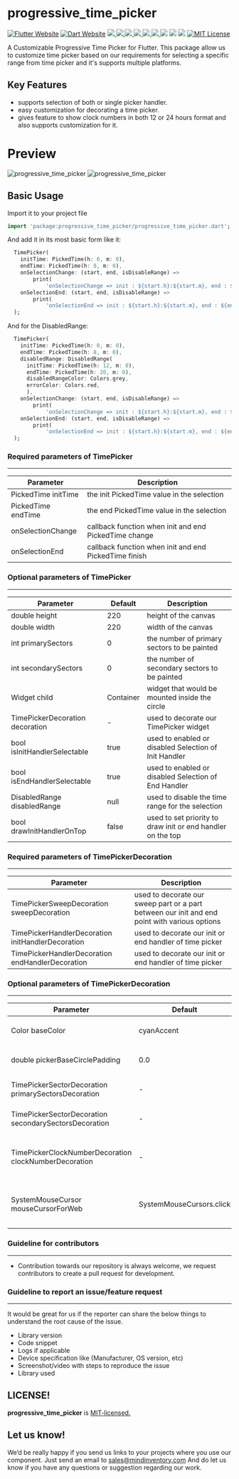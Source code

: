 # progressive_time_picker

<a href="https://flutter.dev/"><img src="https://img.shields.io/badge/flutter-website-deepskyblue.svg" alt="Flutter Website"></a>
<a href="https://dart.dev"><img src="https://img.shields.io/badge/dart-website-deepskyblue.svg" alt="Dart Website"></a>
<a href="https://developer.android.com" style="pointer-events: stroke;" target="_blank">
<img src="https://img.shields.io/badge/platform-Android-deepskyblue">
</a>
<a href="https://developer.apple.com/ios/" style="pointer-events: stroke;" target="_blank">
<img src="https://img.shields.io/badge/platform-iOS-deepskyblue">
</a>
<a href="" style="pointer-events: stroke;" target="_blank">
<img src="https://img.shields.io/badge/platform-Web-deepskyblue">
</a>
<a href="" style="pointer-events: stroke;" target="_blank">
<img src="https://img.shields.io/badge/platform-Mac-deepskyblue">
</a>
<a href="" style="pointer-events: stroke;" target="_blank">
<img src="https://img.shields.io/badge/platform-Linux-deepskyblue">
</a>
<a href="" style="pointer-events: stroke;" target="_blank">
<img src="https://img.shields.io/badge/platform-Windows-deepskyblue">
</a>
<a href="https://www.codacy.com/gh/mohit-chauhan-mi/progressive_time_picker/dashboard?utm_source=github.com&amp;utm_medium=referral&amp;utm_content=mohit-chauhan-mi/progressive_time_picker&amp;utm_campaign=Badge_Grade"><img src="https://app.codacy.com/project/badge/Grade/dc683c9cc61b499fa7cdbf54e4d9ff35"/></a>
<a href="https://github.com/Mindinventory/progressive_time_picker/blob/main/LICENSE" style="pointer-events: stroke;" target="_blank">
<img src="https://img.shields.io/github/license/Mindinventory/progressive_time_picker"></a>
<a href="https://pub.dev/packages/progressive_time_picker"><img src="https://img.shields.io/pub/v/progressive_time_picker?color=as&label=progressive_time_picker&logo=as1&logoColor=blue&style=social"></a>
<a href="https://github.com/Mindinventory/progressive_time_picker"><img src="https://img.shields.io/github/stars/Mindinventory/progressive_time_picker?style=social" alt="MIT License"></a>

A Customizable Progressive Time Picker for Flutter. This package allow us to customize time picker
based on our requirements for selecting a specific range from time picker and it's supports multiple
platforms.

## Key Features

* supports selection of both or single picker handler.
* easy customization for decorating a time picker.
* gives feature to show clock numbers in both 12 or 24 hours format and also supports customization
  for it.

# Preview

![progressive_time_picker](https://github.com/Mindinventory/progressive_time_picker/blob/main/assets/timepicker.gif)
![progressive_time_picker](https://github.com/Mindinventory/progressive_time_picker/blob/main/assets/timepicker_range.gif)

## Basic Usage

Import it to your project file

```dart
import 'package:progressive_time_picker/progressive_time_picker.dart';
```

And add it in its most basic form like it:

```dart
  TimePicker(
    initTime: PickedTime(h: 0, m: 0),
    endTime: PickedTime(h: 8, m: 0),
    onSelectionChange: (start, end, isDisableRange) =>
        print(
            'onSelectionChange => init : ${start.h}:${start.m}, end : ${end.h}:${end.m}, isDisableRangeRange: $isDisableRange'),
    onSelectionEnd: (start, end, isDisableRange) =>
        print(
            'onSelectionEnd => init : ${start.h}:${start.m}, end : ${end.h}:${end.m},, isDisableRangeRange: $isDisableRange'),
  );
```

And for the DisabledRange:

```dart
  TimePicker(
    initTime: PickedTime(h: 0, m: 0),
    endTime: PickedTime(h: 8, m: 0),
    disabledRange: DisabledRange(
      initTime: PickedTime(h: 12, m: 0),
      endTime: PickedTime(h: 20, m: 0),
      disabledRangeColor: Colors.grey,
      errorColor: Colors.red,
      ),
    onSelectionChange: (start, end, isDisableRange) =>
        print(
            'onSelectionChange => init : ${start.h}:${start.m}, end : ${end.h}:${end.m}, isDisableRangeRange: $isDisableRange'),
    onSelectionEnd: (start, end, isDisableRange) =>
        print(
            'onSelectionEnd => init : ${start.h}:${start.m}, end : ${end.h}:${end.m},, isDisableRangeRange: $isDisableRange'),
  );
```

### Required parameters of TimePicker
------------

| Parameter           | Description                                           |
|---------------------|-------------------------------------------------------|
| PickedTime initTime | the init PickedTime value in the selection            |
| PickedTime endTime  | the end PickedTime value in the selection             |
| onSelectionChange   | callback function when init and end PickedTime change |
| onSelectionEnd      | callback function when init and end PickedTime finish |

### Optional parameters of TimePicker
------------

| Parameter                       | Default   | Description                                                 |
|---------------------------------|-----------|-------------------------------------------------------------|
| double height                   | 220       | height of the canvas                                        |
| double width                    | 220       | width of the canvas                                         |
| int primarySectors              | 0         | the number of primary sectors to be painted                 |
| int secondarySectors            | 0         | the number of secondary sectors to be painted               |
| Widget child                    | Container | widget that would be mounted inside the circle              |
| TimePickerDecoration decoration | -         | used to decorate our TimePicker widget                      |
| bool isInitHandlerSelectable    | true      | used to enabled or disabled Selection of Init Handler       |
| bool isEndHandlerSelectable     | true      | used to enabled or disabled Selection of End Handler        |
| DisabledRange disabledRange     | null      | used to disable the time range for the selection            |
| bool drawInitHandlerOnTop       | false     | used to set priority to draw init or end handler on the top |

### Required parameters of TimePickerDecoration
------------

| Parameter                                         | Description                                                                                   |
|---------------------------------------------------|-----------------------------------------------------------------------------------------------|
| TimePickerSweepDecoration sweepDecoration         | used to decorate our sweep part or a part between our init and end point with various options |
| TimePickerHandlerDecoration initHandlerDecoration | used to decorate our init or end handler of time picker                                       |
| TimePickerHandlerDecoration endHandlerDecoration  | used to decorate our init or end handler of time picker                                       |

### Optional parameters of TimePickerDecoration
------------

| Parameter                                             | Default                  | Description                                                                                    |
|-------------------------------------------------------|--------------------------|------------------------------------------------------------------------------------------------|
| Color baseColor                                       | cyanAccent               | defines the background color of the picker                                                     |
| double pickerBaseCirclePadding                        | 0.0                      | to add extra padding for picker base or outer circle                                           |
| TimePickerSectorDecoration primarySectorsDecoration   | -                        | used to decorate the primary sectors of out time picker                                        |
| TimePickerSectorDecoration secondarySectorsDecoration | -                        | used to decorate the secondary of out time picker                                              |
| TimePickerClockNumberDecoration clockNumberDecoration | -                        | Provides decoration options which will get applied to the internal clock's numbers when enable |
| SystemMouseCursor mouseCursorForWeb                   | SystemMouseCursors.click | Used to set SystemMouseCursor for PanGestureRecognizer only on WEB                             |

### Guideline for contributors
------------

* Contribution towards our repository is always welcome, we request contributors to create a pull
  request for development.

### Guideline to report an issue/feature request
------------
It would be great for us if the reporter can share the below things to understand the root cause of
the issue.

* Library version
* Code snippet
* Logs if applicable
* Device specification like (Manufacturer, OS version, etc)
* Screenshot/video with steps to reproduce the issue
* Library used

LICENSE!
------------
**progressive_time_picker**
is [MIT-licensed.](https://github.com/Mindinventory/progressive_time_picker/blob/main/LICENSE)

Let us know!
------------
We’d be really happy if you send us links to your projects where you use our component. Just send an
email to sales@mindinventory.com And do let us know if you have any questions or suggestion
regarding our work.
